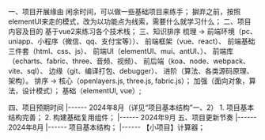 一、项目开展缘由
    闲余时间，可以做一些基础项目来练手；
    摒弃之前，按照elementUI来走的模式，改为以功能点为线索，需要什么就学习什么；
二、项目内容及目的
    基于vue2来练习各个技术栈；
三、知识排序
    梳理 ->
       前端环境（pc、uniapp、小程序（微信、qq、支付宝等））、
       前端框架（vue、react）、
       前端基础三件套（html、css、js）、
       前端UI（elementUI、mui、antUI、）、
       前端库（echarts、fabric、three、音频、视频）、
       前后端（koa、node、webpack、vite、sql）、
       边缘（git、编译打包、debugger）、
       进阶（算法、各类源码原理、架构）。 
    排序 ->
        核心（openlayers.js, three.js, fabric.js）；
        加强（面向对象，算法，设计模式）；
        基础（elementUI, vue）;

四、项目预期时间
    |------ 2024年8月（详见“项目基本结构”一、2）
        1. 项目基本结构完善；
        2. 构建基础复用组件；
    |------ 2024年9月
五、项目更新节奏
    |------ 2024年8月
        |------ 项目基本结构；
        |------ 【小项目】计算器；